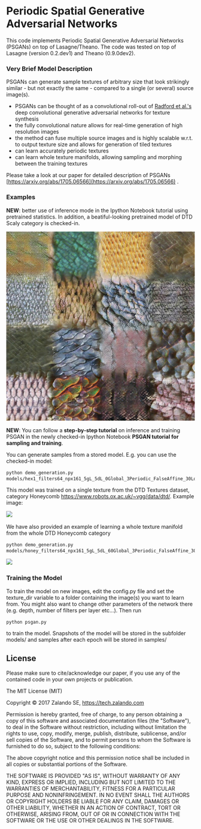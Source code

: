 # Periodic Spatial Generative Adversarial Networks

This code implements Periodic Spatial Generative Adversarial Networks (PSGANs) on top of Lasagne/Theano.
The code was tested on top of Lasagne (version 0.2.dev1) and Theano (0.9.0dev2).

### Very Brief Model Description
PSGANs can generate sample textures of arbitrary size that look strikingly similar - but not exactly the same - compared to a single (or several) source image(s).
- PSGANs can be thought of as a convolutional roll-out of [Radford et al.'s](https://github.com/Newmu/dcgan_code) deep convolutional generative adversarial networks for texture synthesis
- the fully convolutional nature allows for real-time generation of high resolution images
- the method can fuse multiple source images and is highly scalable w.r.t. to output texture size and allows for generation of tiled textures
- can learn accurately periodic textures
- can learn whole texture manifolds, allowing sampling and morphing between the training textures

Please take a look at our paper for detailed description of PSGANs  [https://arxiv.org/abs/1705.06566](https://arxiv.org/abs/1705.06566) .

### Examples
**NEW**: better use of inference mode in the Ipython Notebook tutorial using pretrained statistics. In addition, a beatiful-looking pretrained model of DTD Scaly category is checked-in.

![](samples/largesamplescaly_filters69_npx161_5gL_5dL_20Global_10Periodic_TrueAffine_50Local_epoch43.jpg)

**NEW**: You can follow a **step-by-step tutorial** on inference and training PSGAN in the newly checked-in Ipython Notebook **PSGAN tutorial for sampling and training**.

You can generate samples from a stored model. E.g. you can use the checked-in model:
```
python demo_generation.py models/hex1_filters64_npx161_5gL_5dL_0Global_3Periodic_FalseAffine_30Local_epoch18.psgan
```
This model was trained on a single texture from the DTD Textures dataset, category Honeycomb https://www.robots.ox.ac.uk/~vgg/data/dtd/.
Example image:  

![](samples/stored_models_hex1_filters64_npx161_5gL_5dL_0Global_3Periodic_FalseAffine_30Local_epoch18.psgan.jpg)

We have also provided an example of learning a whole texture manifold from the whole DTD Honeycomb category

```
python demo_generation.py models/honey_filters64_npx161_5gL_5dL_60Global_3Periodic_FalseAffine_30Local_epoch100.psgan
```

![](samples/stored_models_honey_filters64_npx161_5gL_5dL_60Global_3Periodic_FalseAffine_30Local_epoch100.psgan.jpg)


### Training the Model
To train the model on new images, edit the config.py file and set the texture_dir variable to a folder containing the image(s) you want to learn from. You might also want to change other parameters of the network there (e.g. depth, number of filters per layer etc...). Then run
```
python psgan.py
```
to train the model. Snapshots of the model will be stored in the subfolder models/ and samples after each epoch will be stored in samples/

## License
Please make sure to cite/acknowledge our paper, if you use any of the contained code in your own projects or publication.


The MIT License (MIT)

Copyright © 2017 Zalando SE, https://tech.zalando.com

Permission is hereby granted, free of charge, to any person obtaining a copy
of this software and associated documentation files (the "Software"), to deal
in the Software without restriction, including without limitation the rights
to use, copy, modify, merge, publish, distribute, sublicense, and/or sell
copies of the Software, and to permit persons to whom the Software is
furnished to do so, subject to the following conditions:

The above copyright notice and this permission notice shall be included in all
copies or substantial portions of the Software.

THE SOFTWARE IS PROVIDED "AS IS", WITHOUT WARRANTY OF ANY KIND, EXPRESS OR
IMPLIED, INCLUDING BUT NOT LIMITED TO THE WARRANTIES OF MERCHANTABILITY,
FITNESS FOR A PARTICULAR PURPOSE AND NONINFRINGEMENT. IN NO EVENT SHALL THE
AUTHORS OR COPYRIGHT HOLDERS BE LIABLE FOR ANY CLAIM, DAMAGES OR OTHER
LIABILITY, WHETHER IN AN ACTION OF CONTRACT, TORT OR OTHERWISE, ARISING FROM,
OUT OF OR IN CONNECTION WITH THE SOFTWARE OR THE USE OR OTHER DEALINGS IN THE
SOFTWARE.
